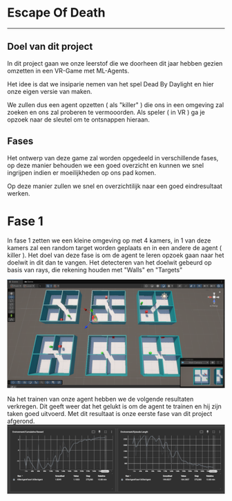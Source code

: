 # Escape Of Death
---
## Doel van dit project
In dit project gaan we onze leerstof die we doorheen dit jaar hebben gezien omzetten in een VR-Game met ML-Agents. 

Het idee is dat we insiparie nemen van het spel Dead By Daylight en hier onze eigen versie van maken. 

We zullen dus een agent opzetten ( als "killer" ) die ons in een omgeving zal zoeken en ons zal proberen te vermooorden. Als speler ( in VR ) ga je opzoek naar de sleutel om te ontsnappen hieraan. 

## Fases
Het ontwerp van deze game zal worden opgedeeld in verschillende fases, op deze manier behouden we een goed overzicht en kunnen we snel ingrijpen indien er moeilijkheden op ons pad komen.

Op deze manier zullen we snel en overzichtilijk naar een goed eindresultaat werken.

# Fase 1

In fase 1 zetten we een kleine omgeving op met 4 kamers, in 1 van deze kamers zal een random target worden geplaats en in een andere de agent ( killer ). Het doel van deze fase is om de agent te leren opzoek gaan naar het doelwit in dit dan te vangen. Het detecteren van het doelwit gebeurd op basis van rays, die rekening houden met "Walls" en "Targets"

![Training area van de agent](image.png)

Na het trainen van onze agent hebben we de volgende resultaten verkregen. Dit geeft weer dat het gelukt is om de agent te trainen en hij zijn taken goed uitvoerd. Met dit resultaat is onze eerste fase van dit project afgerond. 
![Tensorboard Fase1 ( episode length and cummelative reward)](image-1.png)
